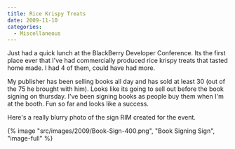 ```yaml
---
title: Rice Krispy Treats
date: 2009-11-10
categories: 
  - Miscellaneous
---
```


Just had a quick lunch at the BlackBerry Developer Conference. Its the first place ever that I've had commercially produced rice krispy treats that tasted home made. I had 4 of them, could have had more.

My publisher has been selling books all day and has sold at least 30 (out of the 75 he brought with him). Looks like its going to sell out before the book signing on thursday. I've been signing books as people buy them when I'm at the booth. Fun so far and looks like a success.

Here's a really blurry photo of the sign RIM created for the event.

{% image "src/images/2009/Book-Sign-400.png", "Book Signing Sign", "image-full" %}

